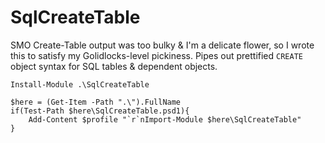 # SqlCreateTable

SMO Create-Table output was too bulky & I'm a delicate flower, so I wrote this to satisfy my Golidlocks-level pickiness. Pipes out prettified `CREATE` object syntax for SQL tables & dependent objects.

`Install-Module .\SqlCreateTable`

```
$here = (Get-Item -Path ".\").FullName
if(Test-Path $here\SqlCreateTable.psd1){
	Add-Content $profile "`r`nImport-Module $here\SqlCreateTable"
}
```

